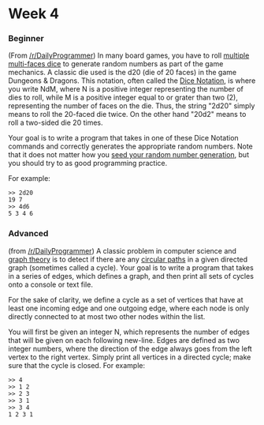 # Week 4

### Beginner
(From <a href="http://www.reddit.com/r/dailyprogrammer/comments/1givnn/061713_challenge_130_easy_roll_the_dies/">/r/DailyProgrammer</a>) In many board games, you have to roll <a href="http://en.wikipedia.org/wiki/File:Dice_(typical_role_playing_game_dice).jpg">multiple multi-faces dice</a> to generate random numbers as part of the game mechanics. A classic die used is the d20 (die of 20 faces) in the game Dungeons & Dragons. This notation, often called the <a href="http://en.wikipedia.org/wiki/Dice_notation">Dice Notation</a>, is where you write NdM, where N is a positive integer representing the number of dies to roll, while M is a positive integer equal to or grater than two (2), representing the number of faces on the die. Thus, the string "2d20" simply means to roll the 20-faced die twice. On the other hand "20d2" means to roll a two-sided die 20 times.

Your goal is to write a program that takes in one of these Dice Notation commands and correctly generates the appropriate random numbers. Note that it does not matter how you <a href="http://en.wikipedia.org/wiki/Random_seed">seed your random number generation</a>, but you should try to as good programming practice.

For example:

    >> 2d20
    19 7
    >> 4d6
    5 3 4 6

### Advanced
(from <a href="http://www.reddit.com/r/dailyprogrammer/comments/1ee664/050813_challenge_124_intermediate_circular_graphs/">/r/DailyProgrammer</a>) A classic problem in computer science and <a href="http://en.wikipedia.org/wiki/Graph_theory">graph theory</a> is to detect if there are any <a href="http://en.wikipedia.org/wiki/Cycle_(graph_theory)">circular paths</a> in a given directed graph (sometimes called a cycle). Your goal is to write a program that takes in a series of edges, which defines a graph, and then print all sets of cycles onto a console or text file.

For the sake of clarity, we define a cycle as a set of vertices that have at least one incoming edge and one outgoing edge, where each node is only directly connected to at most two other nodes within the list.

You will first be given an integer N, which represents the number of edges that will be given on each following new-line. Edges are defined as two integer numbers, where the direction of the edge always goes from the left vertex to the right vertex. Simply print all vertices in a directed cycle; make sure that the cycle is closed. For example:

    >> 4
    >> 1 2
    >> 2 3
    >> 3 1
    >> 3 4
    1 2 3 1

